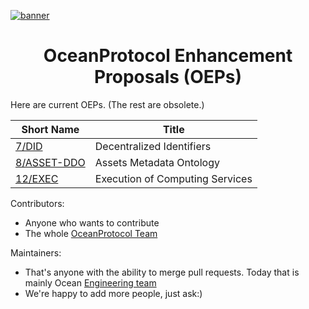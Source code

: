[![banner](doc/img/repo-banner@2x.png)](https://oceanprotocol.com)

<h1 align="center">OceanProtocol Enhancement Proposals (OEPs)</h1>

Here are current OEPs. (The rest are obsolete.)

Short Name       | Title                                             
-----------------|------------------------------------------
[7/DID](7)       | Decentralized Identifiers                            
[8/ASSET-DDO](8) | Assets Metadata Ontology                                 
[12/EXEC](12)    | Execution of Computing Services                         

Contributors:

- Anyone who wants to contribute
- The whole [OceanProtocol Team](https://github.com/orgs/oceanprotocol/people)

Maintainers:

- That's anyone with the ability to merge pull requests. Today that is mainly Ocean [Engineering team](https://github.com/orgs/oceanprotocol/teams/engineering/members)
- We're happy to add more people, just ask:)

